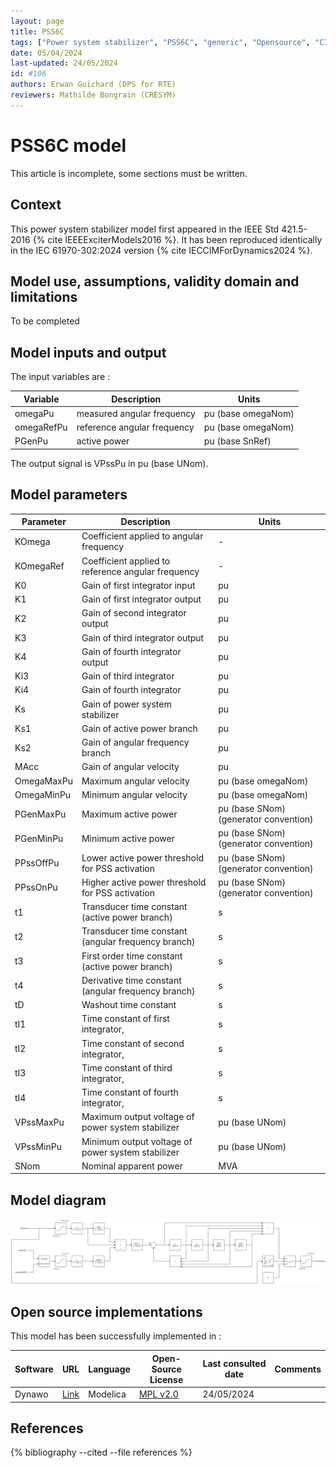 ```yaml
---
layout: page
title: PSS6C
tags: ["Power system stabilizer", "PSS6C", "generic", "Opensource", "CIM model", "RMS", "phasor", "MRL4", "Single phase", "PssIEEE6C", "IEEE", "dynawo", "#106"]
date: 05/04/2024
last-updated: 24/05/2024
id: #106
authors: Erwan Guichard (DPS for RTE)
reviewers: Mathilde Bongrain (CRESYM)
---
```

# PSS6C model

This article is incomplete, some sections must be written.

## Context

This power system stabilizer model first appeared in the IEEE Std 421.5-2016 {% cite IEEEExciterModels2016 %}. It has been reproduced identically in the IEC 61970-302:2024 version {% cite IECCIMForDynamics2024 %}.

## Model use, assumptions, validity domain and limitations

To be completed

## Model inputs and output

The input variables are :

| Variable | Description | Units |
|-----------|--------------| ------|
|omegaPu |measured angular frequency |pu (base omegaNom)|
|omegaRefPu |reference angular frequency |pu (base omegaNom)|
|PGenPu |active power |pu (base SnRef)|

The output signal is VPssPu in pu (base UNom).

## Model parameters

| Parameter | Description | Units |
|-----------|--------------| ------|
KOmega |Coefficient applied to angular frequency|-|
KOmegaRef |Coefficient applied to reference angular frequency|-|
K0 |Gain of first integrator input |pu|
K1 |Gain of first integrator output |pu|
K2 |Gain of second integrator output |pu|
K3 |Gain of third integrator output |pu|
K4 |Gain of fourth integrator output |pu|
Ki3 |Gain of third integrator |pu|
Ki4 |Gain of fourth integrator |pu|
Ks |Gain of power system stabilizer |pu|
Ks1 |Gain of active power branch |pu|
Ks2 |Gain of angular frequency branch |pu|
MAcc |Gain of angular velocity |pu|
OmegaMaxPu |Maximum angular velocity |pu (base omegaNom)|
OmegaMinPu |Minimum angular velocity |pu (base omegaNom)|
PGenMaxPu |Maximum active power |pu (base SNom) (generator convention)|
PGenMinPu |Minimum active power |pu (base SNom) (generator convention)|
PPssOffPu |Lower active power threshold for PSS activation |pu (base SNom) (generator convention)|
PPssOnPu |Higher active power threshold for PSS activation |pu (base SNom) (generator convention)|
t1 |Transducer time constant (active power branch) |s|
t2 |Transducer time constant (angular frequency branch) |s|
t3 |First order time constant (active power branch) |s|
t4 |Derivative time constant (angular frequency branch) |s|
tD |Washout time constant |s|
tI1 |Time constant of first integrator, |s|
tI2 |Time constant of second integrator, |s|
tI3 |Time constant of third integrator, |s|
tI4 |Time constant of fourth integrator, |s|
VPssMaxPu |Maximum output voltage of power system stabilizer |pu (base UNom)|
VPssMinPu |Minimum output voltage of power system stabilizer |pu (base UNom)|
|SNom |Nominal apparent power |MVA|

## Model diagram

![PSS6C](PSS6C.drawio.svg)

## Open source implementations

This model has been successfully implemented in :

| Software      | URL | Language | Open-Source License | Last consulted date | Comments |
| ------------- | --- | -------- | ------------------- | ------------------- | -------- |
| Dynawo | [Link](https://github.com/dynawo/dynawo) | Modelica | [MPL v2.0](https://www.mozilla.org/en-US/MPL/2.0/)  | 24/05/2024 |  |

## References

{% bibliography --cited --file references  %}

